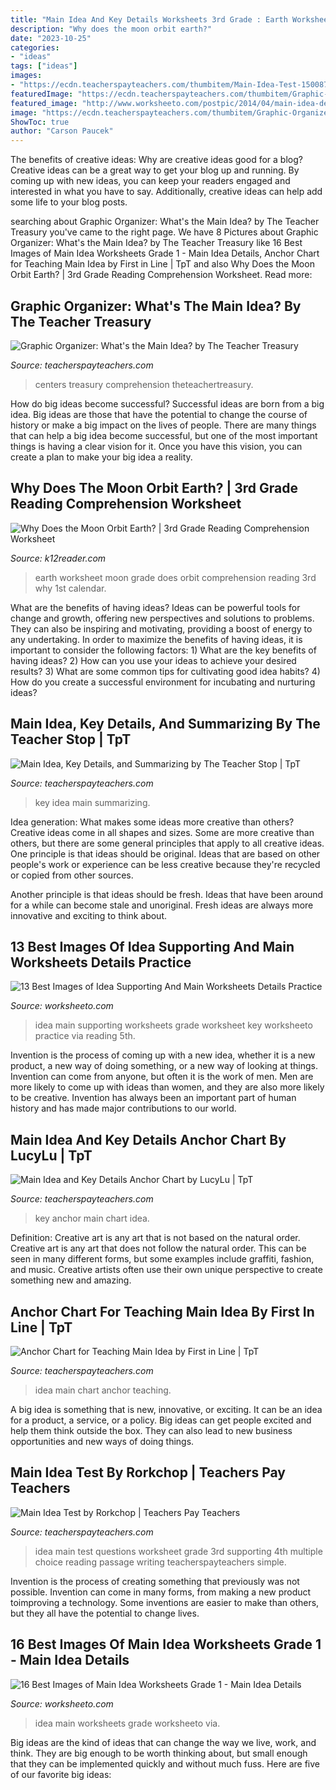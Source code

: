 ```yaml
---
title: "Main Idea And Key Details Worksheets 3rd Grade : Earth Worksheet Moon Grade Does Orbit Comprehension Reading 3rd Why 1st Calendar"
description: "Why does the moon orbit earth?"
date: "2023-10-25"
categories:
- "ideas"
tags: ["ideas"]
images:
- "https://ecdn.teacherspayteachers.com/thumbitem/Main-Idea-Test-1500875419/original-413926-1.jpg"
featuredImage: "https://ecdn.teacherspayteachers.com/thumbitem/Graphic-Organizer-Whats-the-Main-Idea-1657186-1500873445/original-1657186-3.jpg"
featured_image: "http://www.worksheeto.com/postpic/2014/04/main-idea-details-worksheets_396438.png"
image: "https://ecdn.teacherspayteachers.com/thumbitem/Graphic-Organizer-Whats-the-Main-Idea-1657186-1500873445/original-1657186-3.jpg"
ShowToc: true
author: "Carson Paucek"
---
```



The benefits of creative ideas: Why are creative ideas good for a blog?
Creative ideas can be a great way to get your blog up and running. By coming up with new ideas, you can keep your readers engaged and interested in what you have to say. Additionally, creative ideas can help add some life to your blog posts.

	

		
searching about Graphic Organizer: What&#039;s the Main Idea? by The Teacher Treasury you've came to the right page. We have 8 Pictures about Graphic Organizer: What&#039;s the Main Idea? by The Teacher Treasury like 16 Best Images of Main Idea Worksheets Grade 1 - Main Idea Details, Anchor Chart for Teaching Main Idea by First in Line | TpT and also Why Does the Moon Orbit Earth? | 3rd Grade Reading Comprehension Worksheet. Read more:
		
    
## Graphic Organizer: What&#039;s The Main Idea? By The Teacher Treasury

<img loading=lazy src="https://ecdn.teacherspayteachers.com/thumbitem/Graphic-Organizer-Whats-the-Main-Idea-1657186-1500873445/original-1657186-3.jpg" onerror="this.onerror=null;this.src='https://tse4.mm.bing.net/th?id=OIP.YM_lRJFxpfxv36YlXDTQYwAAAA&amp;pid=15.1';" alt="Graphic Organizer: What&#039;s the Main Idea? by The Teacher Treasury">

_Source: teacherspayteachers.com_

>centers treasury comprehension theteachertreasury. 

	

How do big ideas become successful?
Successful ideas are born from a big idea. Big ideas are those that have the potential to change the course of history or make a big impact on the lives of people. There are many things that can help a big idea become successful, but one of the most important things is having a clear vision for it. Once you have this vision, you can create a plan to make your big idea a reality.

    
## Why Does The Moon Orbit Earth? | 3rd Grade Reading Comprehension Worksheet

<img loading=lazy src="https://www.k12reader.com/wp-content/uploads/Gr3_Wk20_Why_Does_the_Moon_Orbit_Earth.jpg" onerror="this.onerror=null;this.src='https://tse4.mm.bing.net/th?id=OIP.Wy8IXSpPyzVXbQG0g2hj8QHaFt&amp;pid=15.1';" alt="Why Does the Moon Orbit Earth? | 3rd Grade Reading Comprehension Worksheet">

_Source: k12reader.com_

>earth worksheet moon grade does orbit comprehension reading 3rd why 1st calendar. 

	

What are the benefits of having ideas?
Ideas can be powerful tools for change and growth, offering new perspectives and solutions to problems. They can also be inspiring and motivating, providing a boost of energy to any undertaking. In order to maximize the benefits of having ideas, it is important to consider the following factors: 1) What are the key benefits of having ideas? 2) How can you use your ideas to achieve your desired results? 3) What are some common tips for cultivating good idea habits? 4) How do you create a successful environment for incubating and nurturing ideas?

    
## Main Idea, Key Details, And Summarizing By The Teacher Stop | TpT

<img loading=lazy src="https://ecdn.teacherspayteachers.com/thumbitem/Main-Idea-Key-Details-and-Summarizing-1042229-1553351330/original-1042229-3.jpg" onerror="this.onerror=null;this.src='https://tse4.mm.bing.net/th?id=OIP.CteUfVVw0bcHi4FOCGOqFwAAAA&amp;pid=15.1';" alt="Main Idea, Key Details, and Summarizing by The Teacher Stop | TpT">

_Source: teacherspayteachers.com_

>key idea main summarizing. 

	

Idea generation: What makes some ideas more creative than others?
Creative ideas come in all shapes and sizes. Some are more creative than others, but there are some general principles that apply to all creative ideas.
One principle is that ideas should be original. Ideas that are based on other people's work or experience can be less creative because they're recycled or copied from other sources.

Another principle is that ideas should be fresh. Ideas that have been around for a while can become stale and unoriginal. Fresh ideas are always more innovative and exciting to think about.

    
## 13 Best Images Of Idea Supporting And Main Worksheets Details Practice

<img loading=lazy src="http://www.worksheeto.com/postpic/2012/02/main-idea-and-supporting-details-worksheets_464732.png" onerror="this.onerror=null;this.src='https://tse1.mm.bing.net/th?id=OIP.x08P-LnDZtLj8rjmOJLqwgHaJl&amp;pid=15.1';" alt="13 Best Images of Idea Supporting And Main Worksheets Details Practice">

_Source: worksheeto.com_

>idea main supporting worksheets grade worksheet key worksheeto practice via reading 5th. 

	

Invention is the process of coming up with a new idea, whether it is a new product, a new way of doing something, or a new way of looking at things. Invention can come from anyone, but often it is the work of men. Men are more likely to come up with ideas than women, and they are also more likely to be creative. Invention has always been an important part of human history and has made major contributions to our world.

    
## Main Idea And Key Details Anchor Chart By LucyLu | TpT

<img loading=lazy src="https://ecdn.teacherspayteachers.com/thumbitem/Main-Idea-and-Key-Details-Anchor-Chart-3687612-1520181446/original-3687612-1.jpg" onerror="this.onerror=null;this.src='https://tse1.mm.bing.net/th?id=OIP.oMQumM3mXdCBUv9hbD2y8AAAAA&amp;pid=15.1';" alt="Main Idea and Key Details Anchor Chart by LucyLu | TpT">

_Source: teacherspayteachers.com_

>key anchor main chart idea. 

	

Definition: Creative art is any art that is not based on the natural order.
Creative art is any art that does not follow the natural order. This can be seen in many different forms, but some examples include graffiti, fashion, and music. Creative artists often use their own unique perspective to create something new and amazing.

    
## Anchor Chart For Teaching Main Idea By First In Line | TpT

<img loading=lazy src="https://ecdn.teacherspayteachers.com/thumbitem/Anchor-Chart-for-Teaching-Main-Idea-3135969-1493577863/original-3135969-1.jpg" onerror="this.onerror=null;this.src='https://tse4.mm.bing.net/th?id=OIP.ujcY0PLr1y0hASHU2bHbEAAAAA&amp;pid=15.1';" alt="Anchor Chart for Teaching Main Idea by First in Line | TpT">

_Source: teacherspayteachers.com_

>idea main chart anchor teaching. 

	

A big idea is something that is new, innovative, or exciting. It can be an idea for a product, a service, or a policy. Big ideas can get people excited and help them think outside the box. They can also lead to new business opportunities and new ways of doing things.

    
## Main Idea Test By Rorkchop | Teachers Pay Teachers

<img loading=lazy src="https://ecdn.teacherspayteachers.com/thumbitem/Main-Idea-Test-1500875419/original-413926-1.jpg" onerror="this.onerror=null;this.src='https://tse1.mm.bing.net/th?id=OIP._zEti4fiW0S8Kz4-dXg3zAAAAA&amp;pid=15.1';" alt="Main Idea Test by Rorkchop | Teachers Pay Teachers">

_Source: teacherspayteachers.com_

>idea main test questions worksheet grade 3rd supporting 4th multiple choice reading passage writing teacherspayteachers simple. 

	

Invention is the process of creating something that previously was not possible. Invention can come in many forms, from making a new product toimproving a technology. Some inventions are easier to make than others, but they all have the potential to change lives.

    
## 16 Best Images Of Main Idea Worksheets Grade 1 - Main Idea Details

<img loading=lazy src="http://www.worksheeto.com/postpic/2014/04/main-idea-details-worksheets_396438.png" onerror="this.onerror=null;this.src='https://tse1.mm.bing.net/th?id=OIP.CzqX6YJMOI6-W6bJkCi3wwHaJ4&amp;pid=15.1';" alt="16 Best Images of Main Idea Worksheets Grade 1 - Main Idea Details">

_Source: worksheeto.com_

>idea main worksheets grade worksheeto via. 

	

Big ideas are the kind of ideas that can change the way we live, work, and think. They are big enough to be worth thinking about, but small enough that they can be implemented quickly and without much fuss. Here are five of our favorite big ideas: 

